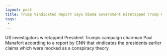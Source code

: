 ```yaml
---
layout: post
title: Trump Vindicated Report Says Obama Government Wiretapped Trump Campaign
tags:
 -
---
```

US investigators wiretapped President Trumps campaign chairman Paul Manafort according to a report by CNN that vindicates the presidents earlier claims which were mocked as a conspiracy theory
